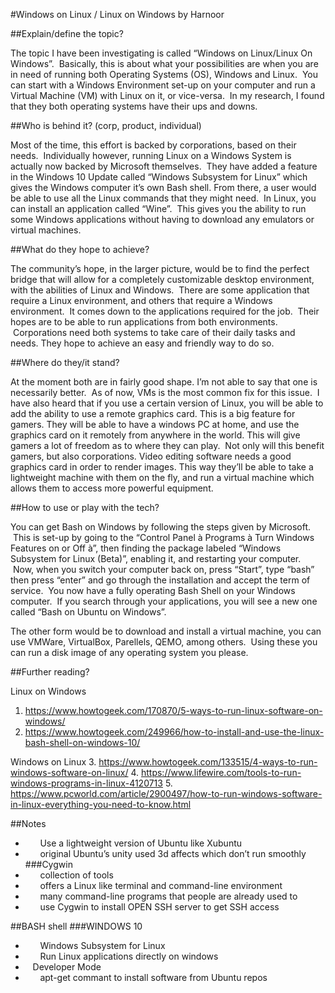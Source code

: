 #Windows on Linux / Linux on Windows
by Harnoor

##Explain/define the topic?

The topic I have been investigating is called “Windows on Linux/Linux On Windows”.  Basically, this is about what your possibilities are when you are in need of running both Operating Systems (OS), Windows and Linux.  You can start with a Windows Environment set-up on your computer and run a Virtual Machine (VM) with Linux on it, or vice-versa.  In my research, I found that they both operating systems have their ups and downs.

##Who is behind it? (corp, product, individual)

Most of the time, this effort is backed by corporations, based on their needs.  Individually however, running Linux on a Windows System is actually now backed by Microsoft themselves.  They have added a feature in the Windows 10 Update called “Windows Subsystem for Linux” which gives the Windows computer it’s own Bash shell. From there, a user would be able to use all the Linux commands that they might need.  In Linux, you can install an application called “Wine”.  This gives you the ability to run some Windows applications without having to download any emulators or virtual machines.

##What do they hope to achieve?

The community’s hope, in the larger picture, would be to find the perfect bridge that will allow for a completely customizable desktop environment, with the abilities of Linux and Windows.  There are some application that require a Linux environment, and others that require a Windows environment.  It comes down to the applications required for the job.  Their hopes are to be able to run applications from both environments.  Corporations need both systems to take care of their daily tasks and needs. They hope to achieve an easy and friendly way to do so.

##Where do they/it stand? 

At the moment both are in fairly good shape. I’m not able to say that one is necessarily better.  As of now, VMs is the most common fix for this issue.  I have also heard that if you use a certain version of Linux, you will be able to add the ability to use a remote graphics card. This is a big feature for gamers. They will be able to have a windows PC at home, and use the graphics card on it remotely from anywhere in the world. This will give gamers a lot of freedom as to where they can play.  Not only will this benefit gamers, but also corporations. Video editing software needs a good graphics card in order to render images. This way they’ll be able to take a lightweight machine with them on the fly, and run a virtual machine which allows them to access more powerful equipment.  

##How to use or play with the tech? 

You can get Bash on Windows by following the steps given by Microsoft.  This is set-up by going to the “Control Panel à Programs à Turn Windows Features on or Off à”, then finding the package labeled “Windows Subsystem for Linux (Beta)”, enabling it, and restarting your computer.  Now, when you switch your computer back on, press “Start”, type “bash” then press “enter” and go through the installation and accept the term of service.  You now have a fully operating Bash Shell on your Windows computer.  If you search through your applications, you will see a new one called “Bash on Ubuntu on Windows”.

The other form would be to download and install a virtual machine, you can use VMWare, VirtualBox, Parellels, QEMO, among others.  Using these you can run a disk image of any operating system you please.  

##Further reading?

Linux on Windows
1. https://www.howtogeek.com/170870/5-ways-to-run-linux-software-on-windows/
2. https://www.howtogeek.com/249966/how-to-install-and-use-the-linux-bash-shell-on-windows-10/

Windows on Linux
3. https://www.howtogeek.com/133515/4-ways-to-run-windows-software-on-linux/
4. https://www.lifewire.com/tools-to-run-windows-programs-in-linux-4120713
5. https://www.pcworld.com/article/2900497/how-to-run-windows-software-in-linux-everything-you-need-to-know.html

##Notes
-       Use a lightweight version of Ubuntu like Xubuntu
-       original Ubuntu’s unity used 3d affects which don’t run smoothly
###Cygwin
-       collection of tools
-       offers a Linux like terminal and command-line environment
-       many command-line programs that people are already used to
-       use Cygwin to install OPEN SSH server to get SSH access

##BASH shell
###WINDOWS 10
-       Windows Subsystem for Linux
-       Run Linux applications directly on windows
-   	Developer Mode
-       apt-get commant to install software from Ubuntu repos

